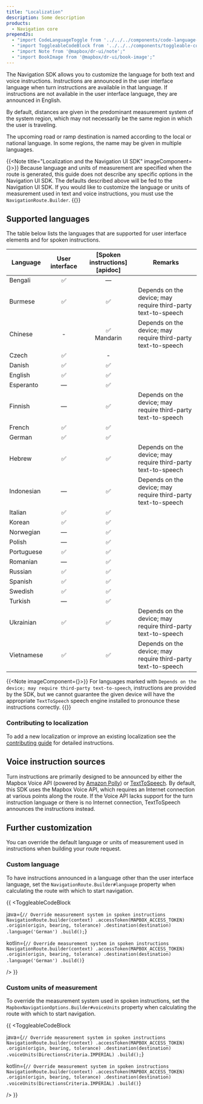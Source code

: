 ```yaml
---
title: "Localization"
description: Some description
products:
  - Navigation core
prependJs:
  - "import CodeLanguageToggle from '../../../components/code-language-toggle';"
  - "import ToggleableCodeBlock from '../../../components/toggleable-code-block';"
  - "import Note from '@mapbox/dr-ui/note';"
  - "import BookImage from '@mapbox/dr-ui/book-image';"
---
```


The Navigation SDK allows you to customize the language for both text and voice instructions. Instructions are announced in the user interface language when turn instructions are available in that language. If instructions are not available in the user interface language, they are announced in English. 

By default, distances are given in the predominant measurement system of the system region, which may not necessarily be the same region in which the user is traveling. 

The upcoming road or ramp destination is named according to the local or national language. In some regions, the name may be given in multiple languages.

{{<Note title="Localization and the Navigation UI SDK" imageComponent={<BookImage width="60" height="60" />}>}}
Because language and units of measurement are specified when the route is generated, this guide does not describe any specific options in the Navigation UI SDK. The defaults described above will be fed to the Navigation UI SDK. If you would like to customize the language or units of measurement used in text and voice instructions, you must use the `NavigationRoute.Builder`.
{{</Note>}}

## Supported languages

The table below lists the languages that are supported for user interface elements and for spoken instructions.

| Language   | User interface | [Spoken instructions][apidoc] | Remarks
|------------|:--------------:|:-----------------------------:|--------
| Bengali    | ✅             | —
| Burmese    | ✅             | ✅ | Depends on the device; may require third-party text-to-speech
| Chinese    | -              | ✅ <br/>Mandarin | Depends on the device; may require third-party text-to-speech
| Czech      | ✅             | -
| Danish     | ✅             | ✅
| English    | ✅             | ✅
| Esperanto  | —              | ✅
| Finnish    | —              | ✅ | Depends on the device; may require third-party text-to-speech
| French     | ✅             | ✅
| German     | ✅             | ✅
| Hebrew     | ✅             | ✅ | Depends on the device; may require third-party text-to-speech
| Indonesian | —              | ✅ | Depends on the device; may require third-party text-to-speech
| Italian    | ✅             | ✅
| Korean     | ✅             | ✅
| Norwegian  | —              | ✅
| Polish     | —              | ✅
| Portuguese | ✅             | ✅
| Romanian   | —              | ✅
| Russian    | ✅             | ✅
| Spanish    | ✅             | ✅
| Swedish    | ✅             | ✅
| Turkish    | —              | ✅
| Ukrainian  | ✅              | ✅ | Depends on the device; may require third-party text-to-speech
| Vietnamese | ✅              | ✅ | Depends on the device; may require third-party text-to-speech

{{<Note imageComponent={<BookImage width="60" height="60" />}>}}
For languages marked with `Depends on the device; may require third-party text-to-speech`, instructions are provided by the SDK, but we cannot guarantee the given device will have the appropriate `TextToSpeech` speech engine installed to pronounce these instructions correctly.
{{</Note>}}

### Contributing to localization

To add a new localization or improve an existing localization see the [contributing guide](https://github.com/mapbox/mapbox-navigation-ios/blob/master/CONTRIBUTING.md#adding-or-updating-a-localization) for detailed instructions.

## Voice instruction sources

Turn instructions are primarily designed to be announced by either the Mapbox Voice API (powered by [Amazon Polly](https://docs.aws.amazon.com/polly/latest/dg/SupportedLanguage.html)) or [TextToSpeech](https://developer.android.com/reference/android/speech/tts/TextToSpeech). By default, this SDK uses the Mapbox Voice API, which requires an Internet connection at various points along the route. If the Voice API lacks support for the turn instruction language or there is no Internet connection, TextToSpeech announces the instructions instead.

## Further customization

You can override the default language or units of measurement used in instructions when building your route request.

### Custom language

To have instructions announced in a language other than the user interface language, set the `NavigationRoute.Builder#language` property when calculating the route with which to start navigation.

{{
<CodeLanguageToggle id="override-language" />
<ToggleableCodeBlock

java={`
// Override measurement system in spoken instructions
NavigationRoute.builder(context)
    .accessToken(MAPBOX_ACCESS_TOKEN)
    .origin(origin, bearing, tolerance)
    .destination(destination)
    .language('German')
    .build();
`}

kotlin={`
// Override measurement system in spoken instructions
NavigationRoute.builder(context)
    .accessToken(MAPBOX_ACCESS_TOKEN)
    .origin(origin, bearing, tolerance)
    .destination(destination)
    .language('German')
    .build()
`}

/>
}}

### Custom units of measurement

To override the measurement system used in spoken instructions, set the `MapboxNavigationOptions.Builder#voiceUnits` property when calculating the route with which to start navigation.

{{
<CodeLanguageToggle id="override-measurements" />
<ToggleableCodeBlock

java={`
// Override measurement system in spoken instructions
NavigationRoute.builder(context)
    .accessToken(MAPBOX_ACCESS_TOKEN)
    .origin(origin, bearing, tolerance)
    .destination(destination)
    .voiceUnits(DirectionsCriteria.IMPERIAL)
    .build();
`}

kotlin={`
// Override measurement system in spoken instructions
NavigationRoute.builder(context)
    .accessToken(MAPBOX_ACCESS_TOKEN)
    .origin(origin, bearing, tolerance)
    .destination(destination)
    .voiceUnits(DirectionsCriteria.IMPERIAL)
    .build()
`}

/>
}}
